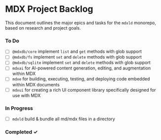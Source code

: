# MDX Project Backlog

This document outlines the major epics and tasks for the `mdxld` monorepo, based on research and project goals.

### To Do

- [ ] `@mdxdb/core` implement `list` and `get` methods with glob support
- [ ] `@mdxdb/fs` implement `set` and `delete` methods with glob support
- [ ] `@mdxdb/sqlite` implement `set` and `delete` methods with glob support
- [ ] `mdxai` for AI-powered content generation, editing, and augmentation within MDX
- [ ] `mdxe` for building, executing, testing, and deploying code embedded within MDX documents
- [ ] `mdxui` for creating a rich UI component library specifically designed for use with MDX

### In Progress

- [ ] `mdxld` build & bundle all md/mdx files in a directory

### Completed ✓
